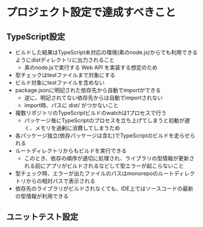 # プロジェクト設定で達成すべきこと

## TypeScript設定

- ビルドした結果はTypeScript未対応の環境(素のnode.js)からでも利用できるようにdistディレクトリに出力されること
  - 素のnode.jsで実行する Web API を実装する想定のため
- 型チェックはtestファイルまで対象にする
- ビルド対象にtestファイルを含めない
- package.jsonに明記された依存先から自動でimportができる
  - 逆に、明記されてない依存先からは自動でimportされない
  - import時、パスに dist/ がつかないこと
- 複数リポジトリのTypeScriptビルドのwatchは1プロセスで行う
  - パッケージ毎にTypeScriptのプロセスを立ち上げてしまうと初動が遅く、メモリを過剰に消費してしまうため
- 各パッケージ独立(依存パッケージは含む)でTypeScriptのビルドを走らせられる
- ルートディレクトリからもビルドを実行できる
  - このとき、依存の順序が適切に処理され、ライブラリの型情報が更新される前にアプリがビルドされるなどして型エラーが起こらないこと
- 型チェック時、エラーが出たファイルのパスはmonorepoのルートディレクトリからの相対パスで表示される
- 依存先のライブラリがビルドされなくても、IDE上ではソースコードの最新の型情報が利用できる

## ユニットテスト設定